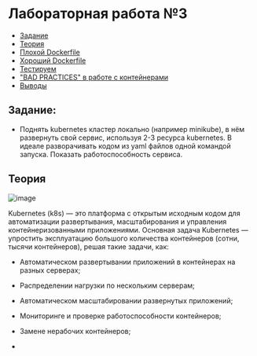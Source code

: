 # Лабораторная работа №3

- [Задание](#задание)
- [Теория](#теория)
- [Плохой Dockerfile](#плохой-dockerfile)
- [Хороший Dockerfile](#хороший-dockerfile)
- [Тестируем](#тестируем)
- ["BAD PRACTICES" в работе с контейнерами]("bad-practices"-в-работе-с-контейнерами)
- [Выводы](#выводы)

## Задание: 

* Поднять kubernetes кластер локально (например minikube), в нём развернуть свой сервис, используя 2-3 ресурса kubernetes. В идеале разворачивать кодом из yaml файлов одной командой запуска. Показать работоспособность сервиса.

## Теория

![image](https://github.com/user-attachments/assets/9a3ba984-ffbb-4c15-b68b-f3771c4222f5)



Kubernetes (k8s) — это платформа с открытым исходным кодом для автоматизации развертывания, масштабирования и управления контейнеризованными приложениями. Основная задача Kubernetes — упростить эксплуатацию большого количества контейнеров (сотни, тысячи контейнеров), решая такие задачи, как:

* Автоматическом развертывании приложений в контейнерах на разных серверах;
* Распределении нагрузки по нескольким серверам;
* Автоматическом масштабировании развернутых приложений;
* Мониторинге и проверке работоспособности контейнеров;
* Замене нерабочих контейнеров;

* 
